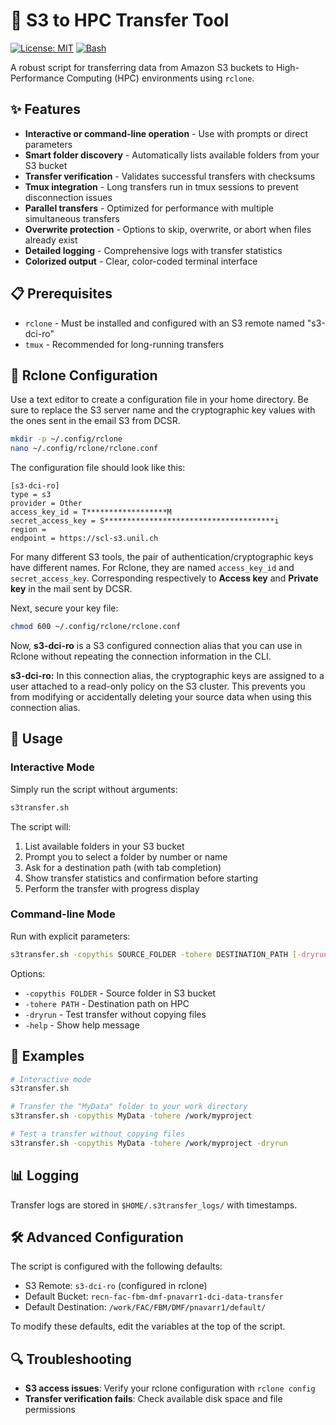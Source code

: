 # 🔄 S3 to HPC Transfer Tool

[![License: MIT](https://img.shields.io/badge/License-MIT-yellow.svg)](https://opensource.org/licenses/MIT)
[![Bash](https://img.shields.io/badge/Made%20with-Bash-1f425f.svg)](https://www.gnu.org/software/bash/)

A robust script for transferring data from Amazon S3 buckets to High-Performance Computing (HPC) environments using `rclone`.

## ✨ Features

- **Interactive or command-line operation** - Use with prompts or direct parameters
- **Smart folder discovery** - Automatically lists available folders from your S3 bucket
- **Transfer verification** - Validates successful transfers with checksums
- **Tmux integration** - Long transfers run in tmux sessions to prevent disconnection issues
- **Parallel transfers** - Optimized for performance with multiple simultaneous transfers
- **Overwrite protection** - Options to skip, overwrite, or abort when files already exist
- **Detailed logging** - Comprehensive logs with transfer statistics
- **Colorized output** - Clear, color-coded terminal interface

## 📋 Prerequisites

- `rclone` - Must be installed and configured with an S3 remote named "s3-dci-ro"
- `tmux` - Recommended for long-running transfers

## 🔑 Rclone Configuration

Use a text editor to create a configuration file in your home directory. Be sure to replace the S3 server name and the cryptographic key values with the ones sent in the email S3 from DCSR.

```bash
mkdir -p ~/.config/rclone
nano ~/.config/rclone/rclone.conf
```

The configuration file should look like this:

```
[s3-dci-ro]
type = s3
provider = Other
access_key_id = T******************M
secret_access_key = S**************************************i
region =
endpoint = https://scl-s3.unil.ch
```

For many different S3 tools, the pair of authentication/cryptographic keys have different names. For Rclone, they are named `access_key_id` and `secret_access_key`. Corresponding respectively to **Access key** and **Private key** in the mail sent by DCSR.

Next, secure your key file:

```bash
chmod 600 ~/.config/rclone/rclone.conf
```

Now, **s3-dci-ro** is a S3 configured connection alias that you can use in Rclone without repeating the connection information in the CLI.

**s3-dci-ro:** In this connection alias, the cryptographic keys are assigned to a user attached to a read-only policy on the S3 cluster. This prevents you from modifying or accidentally deleting your source data when using this connection alias.

## 🚀 Usage

### Interactive Mode

Simply run the script without arguments:

```bash
s3transfer.sh
```

The script will:
1. List available folders in your S3 bucket
2. Prompt you to select a folder by number or name
3. Ask for a destination path (with tab completion)
4. Show transfer statistics and confirmation before starting
5. Perform the transfer with progress display

### Command-line Mode

Run with explicit parameters:

```bash
s3transfer.sh -copythis SOURCE_FOLDER -tohere DESTINATION_PATH [-dryrun]
```

Options:
- `-copythis FOLDER` - Source folder in S3 bucket
- `-tohere PATH` - Destination path on HPC
- `-dryrun` - Test transfer without copying files
- `-help` - Show help message

## 📝 Examples

```bash
# Interactive mode
s3transfer.sh

# Transfer the "MyData" folder to your work directory
s3transfer.sh -copythis MyData -tohere /work/myproject

# Test a transfer without copying files
s3transfer.sh -copythis MyData -tohere /work/myproject -dryrun
```

## 📊 Logging

Transfer logs are stored in `$HOME/.s3transfer_logs/` with timestamps.

## 🛠️ Advanced Configuration

The script is configured with the following defaults:

- S3 Remote: `s3-dci-ro` (configured in rclone)
- Default Bucket: `recn-fac-fbm-dmf-pnavarr1-dci-data-transfer`
- Default Destination: `/work/FAC/FBM/DMF/pnavarr1/default/`

To modify these defaults, edit the variables at the top of the script.

## 🔍 Troubleshooting

- **S3 access issues**: Verify your rclone configuration with `rclone config`
- **Transfer verification fails**: Check available disk space and file permissions
